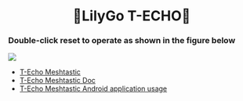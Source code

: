 <h1 align = "center">🌟LilyGo T-ECHO🌟</h1>

### Double-click reset to operate as shown in the figure below

![](../image/Meshtastic_pull.png)


- [T-Echo Meshtastic](https://github.com/meshtastic/Meshtastic-device/tree/v1.2.42.2759c8d)
- [T-Echo Meshtastic Doc](https://meshtastic.org/docs/getting-started)
- [T-Echo Meshtastic Android application usage](https://meshtastic.org/docs/software/android/android-usage)
